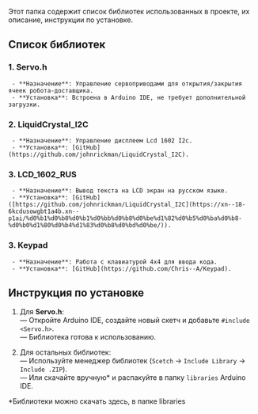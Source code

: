 Этот папка содержит список библиотек использованных в проекте, их описание, инструкции по установке.
## Список библиотек

  ### 1. **Servo.h**
     - **Назначение**: Управление сервоприводами для открытия/закрытия ячеек робота-доставщика.
     - **Установка**: Встроена в Arduino IDE, не требует дополнительной загрузки.

  ### 2. **LiquidCrystal_I2C**
     - **Назначение**: Управление дисплеем Lcd 1602 I2c.
     - **Установка**: [GitHub](https://github.com/johnrickman/LiquidCrystal_I2C).

  ### 3. **LCD_1602_RUS**
     - **Назначение**: Вывод текста на LCD экран на русском языке.
     - **Установка**: [GitHub]([https://github.com/johnrickman/LiquidCrystal_I2C](https://xn--18-6kcdusowgbt1a4b.xn--p1ai/%d0%b1%d0%b8%d0%b1%d0%bb%d0%b8%d0%be%d1%82%d0%b5%d0%ba%d0%b8-%d0%b0%d1%80%d0%b4%d1%83%d0%b8%d0%bd%d0%be/)).

  ### 3. **Keypad**
     - **Назначение**: Работа с клавиатурой 4x4 для ввода кода.
     - **Установка**: [GitHub](https://github.com/Chris--A/Keypad).

## Инструкция по установке
  1. Для **Servo.h**:  
     — Откройте Arduino IDE, создайте новый скетч и добавьте `#include <Servo.h>`.  
     — Библиотека готова к использованию.  

  2. Для остальных библиотек:  
     — Используйте менеджер библиотек (`Scetch` → `Include Library` → `Include .ZIP`).  
     — Или скачайте вручную* и распакуйте в папку `libraries` Arduino IDE.
   
*Библиотеки можно скачать здесь, в папке libraries
